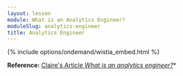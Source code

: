 ```yaml
---
layout: lesson
module: What is an Analytics Engineer?
moduleSlug: analytics-engineer
title: Analytics Engineer
---
```


{% include options/ondemand/wistia_embed.html %}

**Reference:** [Claire's Article *What is an analytics engineer?*](https://blog.getdbt.com/what-is-an-analytics-engineer/)*